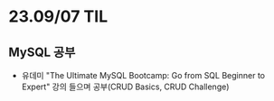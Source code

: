 # 23.09/07 TIL

## MySQL 공부

- 유데미 "The Ultimate MySQL Bootcamp: Go from SQL Beginner to Expert" 강의 들으며 공부(CRUD Basics, CRUD Challenge)
